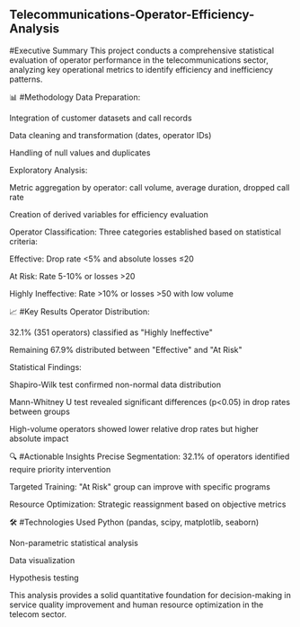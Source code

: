 ## Telecommunications-Operator-Efficiency-Analysis
#Executive Summary
This project conducts a comprehensive statistical evaluation of operator performance in the telecommunications sector, analyzing key operational metrics to identify efficiency and inefficiency patterns.

📊 #Methodology
Data Preparation:

Integration of customer datasets and call records

Data cleaning and transformation (dates, operator IDs)

Handling of null values and duplicates

Exploratory Analysis:

Metric aggregation by operator: call volume, average duration, dropped call rate

Creation of derived variables for efficiency evaluation

Operator Classification:
Three categories established based on statistical criteria:

Effective: Drop rate <5% and absolute losses ≤20

At Risk: Rate 5-10% or losses >20

Highly Ineffective: Rate >10% or losses >50 with low volume

📈 #Key Results
Operator Distribution:

32.1% (351 operators) classified as "Highly Ineffective"

Remaining 67.9% distributed between "Effective" and "At Risk"

Statistical Findings:

Shapiro-Wilk test confirmed non-normal data distribution

Mann-Whitney U test revealed significant differences (p<0.05) in drop rates between groups

High-volume operators showed lower relative drop rates but higher absolute impact

🔍 #Actionable Insights
Precise Segmentation: 32.1% of operators identified require priority intervention

Targeted Training: "At Risk" group can improve with specific programs

Resource Optimization: Strategic reassignment based on objective metrics

🛠 #Technologies Used
Python (pandas, scipy, matplotlib, seaborn)

Non-parametric statistical analysis

Data visualization

Hypothesis testing

This analysis provides a solid quantitative foundation for decision-making in service quality improvement and human resource optimization in the telecom sector.

